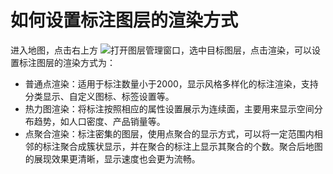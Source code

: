 # 如何设置标注图层的渲染方式

进入地图，点击右上方 ![](https://pic.dituwuyou.com/map%2Fpicture%2Fmobile%2Flayers.png)打开图层管理窗口，选中目标图层，点击渲染，可以设置标注图层的渲染方式为：
* 普通点渲染：适用于标注数量小于2000，显示风格多样化的标注渲染，支持分类显示、自定义图标、标签设置等。
* 热力图渲染：将标注按照相应的属性设置展示为连续面，主要用来显示空间分布趋势，如人口密度、产品销量等。
* 点聚合渲染：标注密集的图层，使用点聚合的显示方式，可以将一定范围内相邻的标注聚合成簇状显示，并在聚合的标注上显示其聚合的个数。聚合后地图的展现效果更清晰，显示速度也会更为流畅。

